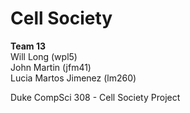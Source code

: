 Cell Society
============
**Team 13**  
Will Long (wpl5)  
John Martin (jfm41)  
Lucia Martos Jimenez (lm260)  
  
Duke CompSci 308 - Cell Society Project
